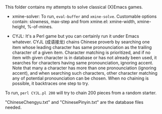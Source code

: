 This folder contains my attempts to solve classical (X)Emacs games.

* xmine-solver:
To run, `eval-buffer` and `xmine-solve`. Customable options contain:
   slowness, max-step and from xmine.el: xmine-width, xmine-height, %-of-mines.

* CYJL:
It's a Perl game but you can certainly run it under Emacs whatever. CYJL (成语接龙) chains Chinese proverb by searching one item whose leading character has same pronounciation as the trailing character of a given item. Character matching is prioritized, and if no item with given character is in database or has not already been used, it searches for characters having same pronounciation, ignoring accent. Note that many a character has more than one pronounciation (ignoring accent), and when searching such characters, other character matching any of potential pronounciation can be chosen. When no chaining is possible, it backtraces one step to try.

To run, `perl CYJL.pl 200` will try to chain 200 pieces from a random starter.

"ChineseChengyu.txt" and "ChinesePinyin.txt" are the database files needed.
